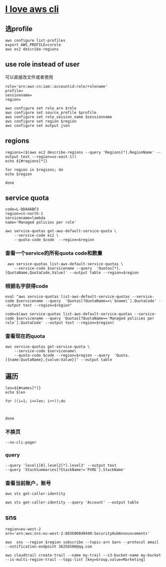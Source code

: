 # [I love aws cli](https://awscli.amazonaws.com/v2/documentation/api/latest/reference/index.html#cli-aws)

## 选profile

```
aws configure list-profiles
export AWS_PROFILE=cnrole
aws ec2 describe-regions
```

## use role instead of user
可以直接改文件或者使用


```
role='arn:aws-cn:iam::accountid:role/rolename'
profile=
sessionname=
region=
```

```
aws configure set role_arn $role
aws configure set source_profile $profile
aws configure set role_session_name $sessionname
aws configure set region $region
aws configure set output json

```

## regions
```
regions=($(aws ec2 describe-regions --query 'Regions[*].RegionName' --output text --region=us-east-1))
echo ${#regions[*]}
```
```
for region in $regions; do
echo $region

done
```
## service quota
```
code=L-0DA4ABF3
region=cn-north-1
servicename=lambda
name='Managed policies per role'
```
```
aws service-quotas get-aws-default-service-quota \
    --service-code ec2 \
    --quota-code $code  --region=$region

```
### 查看一个service的所有quota code和数量
```
 aws service-quotas list-aws-default-service-quotas \
    --service-code $servicename --query  'Quotas[*].[QuotaName,QuotaCode,Value]' --output table --region=$region 
```

### 根据名字获得code

```
eval "aws service-quotas list-aws-default-service-quotas --service-code $servicename --query  'Quotas[?QuotaName==\`$name\`].QuotaCode' --output text --region=$region"
```
```
code=$(aws service-quotas list-aws-default-service-quotas --service-code $servicename --query 'Quotas[?QuotaName==`Managed policies per role`].QuotaCode' --output text --region=$region)

```
### 查看现在的quota
```
aws service-quotas get-service-quota \
    --service-code $servicename\
    --quota-code $code --region=$region --query  'Quota.[{name:QuotaName},{value:Value}]' --output table

```

## 遍历
```
len=${#names[*]}
echo $len
```
```
for ((i=1; i<=len; i++));do



done
```
### 不换页
```
--no-cli-pager
```
### query
```
--query 'level1[0].level2[*].level3' --output text
--query 'StackSummaries[?StackName!=`PVRE`].StackName' 
```
### 查看当前账户，账号
```
aws sts get-caller-identity
```

```
aws sts get-caller-identity --query 'Account' --output table
```
## sns
```
region=eu-west-2
arn='arn:aws:sns:eu-west-2:883600840440:SecurityHubAnnouncements'
```

```
aws  sns --region $region subscribe --topic-arn $arn --protocol email --notification-endpoint 36256586@qq.com
```


```
aws cloudtrail create-trail --name my-trail --s3-bucket-name my-bucket --is-multi-region-trail --tags-list [key=Group,value=Marketing]
```
